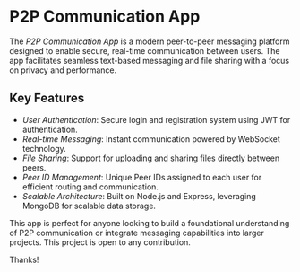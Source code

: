 # P2P Communication App

The *P2P Communication App* is a modern peer-to-peer messaging platform designed to enable secure, real-time communication between users. The app facilitates seamless text-based messaging and file sharing with a focus on privacy and performance.

## Key Features
- *User Authentication*: Secure login and registration system using JWT for authentication.
- *Real-time Messaging*: Instant communication powered by WebSocket technology.
- *File Sharing*: Support for uploading and sharing files directly between peers.
- *Peer ID Management*: Unique Peer IDs assigned to each user for efficient routing and communication.
- *Scalable Architecture*: Built on Node.js and Express, leveraging MongoDB for scalable data storage.

This app is perfect for anyone looking to build a foundational understanding of P2P communication or integrate messaging capabilities into larger projects. This project is open to any contribution.

Thanks!
